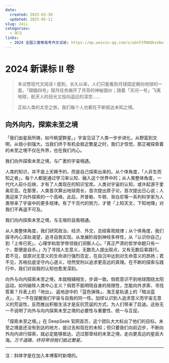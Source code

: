 ```yaml
---
date:
  created: 2025-03-30
  updated: 2025-05-11
slug: 24ii
categories:
  - 学习
links:
  - 2024 全国三套卷高考作文试说: https://mp.weixin.qq.com/s/uGnf3fNAQkvebwBnbmoroA
---
```

# 2024 新课标 II 卷

> 本试卷现代文阅读 I 提到，长久以来，人们只能看到月球固定朝向地球的一面，「嫦娥四号」探月任务揭开了月背的神秘面纱；随着「天问一号」飞离地球，航天人的目光又投向遥远的深空……
>
> 正如人类的太空之旅，我们每个人也都在不断抵达未知之境。

<!-- more -->

## 向外向内，探索未至之境

「我们由星辰所铸，如今眺望群星。」宇宙见证了人类一步步进化，从野蛮到文明，从弱小到强大。当我们终于有机会抵近繁星之时，我们才惊觉，那正被探索着的未至之境不仅在外界，也在我们内心。

我们向外探索未至之境，与广袤的宇宙相遇。

人类的知识，并不是上天赐予的，而是自己探索出来的。从个体角度，「人非生而知之者」，每个人都是通过学习来认知、融入这个世界中的；从人类整体角度，一代代人前仆后继，才有了人类现在的知识宝库。人类对宇宙的认知，或许起源于爱奥尼亚。在那里，人类首次算出地球周长，首次提出原子论，首次提出日心说；人类迎来了向外探索的一个高峰。此后，开普勒、牛顿、哥白尼等一系列科学家为人类带来了宇宙中的更多规律。有了千百代的努力，才使「上知天文，下知地理」对我们不再遥不可及。

我们向内探索未至之境，与无垠的自我相通。

从人类整体角度，我们研究政治、经济、外交，总结客观规律；从个体角度，我们探寻内心深处渴望，追寻自我实现。从发展阶段到神经多样性，从「认识你自己」到「上帝已死」，心理学和哲学带领我们洞察人心。「真正严肃的哲学命题只有一个，那便是自杀。」为了寻找人生意义，无数先人提出观点，又有无数后辈践行。君不见，屈原对无意义的生命进行强烈否定，在自沉中达到对生命意义的昂扬；君不见，苏格拉底坚守内心道义，坦然受刑以追求更高远的真理。在不断的探索与践行中，我们对自我的认知也愈发深刻。

向外与向内探索未至之境，本就相辅相生，步调一致。倘若意识不到地球围绕太阳运动，如何破除人类中心主义？倘若不能明晓自身的局限性，怎能向外求索、寻找答案？月表上的「地出」、返地途中的「蓝色弹珠」、海王星轨道上的「暗淡蓝点」，无一不在提醒我们宇宙与自我的同一性。加缪认识到人追求意义而宇宙无意义的荒诞性，反而推出积极生活才是反抗荒诞的方式，为人们带来了启迪。这些无一不说明了向外与向内探索未至之境的必要性与重要性、统一与互促。

「探索未至之境。」在 DeepSeek 官网首页，这个团队大大标出了他们的目标。未至之境是还没有到达的地方，是过去和现在的未知；但只要我们向前迈步，不断向外向内进行探索，就必定能够抵达、迈过那曾经的未至之境，走向更高远的星辰大海。*万千道路，终将带领我们抵近繁星。*

---

注：斜体字是在加入本博客时新增的。
